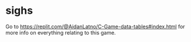 # sighs
Go to   https://replit.com/@AidanLatno/C-Game-data-tables#index.html  for more info on everything relating to this game.
